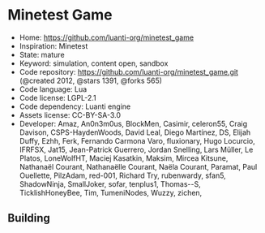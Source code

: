 # Minetest Game

- Home: https://github.com/luanti-org/minetest_game
- Inspiration: Minetest
- State: mature
- Keyword: simulation, content open, sandbox
- Code repository: https://github.com/luanti-org/minetest_game.git (@created 2012, @stars 1391, @forks 565)
- Code language: Lua
- Code license: LGPL-2.1
- Code dependency: Luanti engine
- Assets license: CC-BY-SA-3.0
- Developer: Amaz, An0n3m0us, BlockMen, Casimir, celeron55, Craig Davison, CSPS-HaydenWoods, David Leal, Diego Martínez, DS, Elijah Duffy, Ezhh, Ferk, Fernando Carmona Varo, fluxionary, Hugo Locurcio, IFRFSX, Jat15, Jean-Patrick Guerrero, Jordan Snelling, Lars Müller, Le Platos, LoneWolfHT, Maciej Kasatkin, Maksim, Mircea Kitsune, Nathanaël Courant, Nathanaëlle Courant, Naëla Courant, Paramat, Paul Ouellette, PilzAdam, red-001, Richard Try, rubenwardy, sfan5, ShadowNinja, SmallJoker, sofar, tenplus1, Thomas--S, TicklishHoneyBee, Tim, TumeniNodes, Wuzzy, zichen, ‮

## Building
